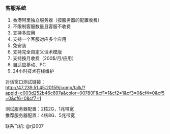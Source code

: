 ### 客服系统

1. 香港阿里独立服务器（按服务器的配置收费）
2. 不限制客服数量且客服不收费
3. 支持多应用
4. 支持一个客服对应多个应用
5. 免安装
6. 支持完全自定义话术模版
7. 支持按月收费（200$/月/应用）
8. 自适应移动、PC
9. 24小时技术在线维护

对话窗口测试链接：<br/>
http://47.239.51.45:20159/comp/talk/?appId=c003d252b46c897a&color=00780F&cf1=1&cf2=1&cf3=0&cf4=0&cf5=0&cf6=0&cf7=1

测试服务器配置：2核2G，1兆带宽  
推荐服务器配置：4核8G、5兆带宽  

联系飞机: @rj2007
